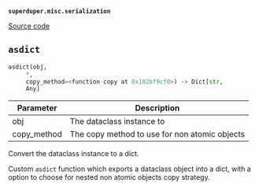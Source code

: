 **`superduper.misc.serialization`** 

[Source code](https://github.com/superduper-io/superduper/blob/main/superduper/misc/serialization.py)

## `asdict` 

```python
asdict(obj,
     *,
     copy_method=<function copy at 0x102bf9cf0>) -> Dict[str,
     Any]
```
| Parameter | Description |
|-----------|-------------|
| obj | The dataclass instance to |
| copy_method | The copy method to use for non atomic objects |

Convert the dataclass instance to a dict.

Custom ``asdict`` function which exports a dataclass object into a dict,
with a option to choose for nested non atomic objects copy strategy.

